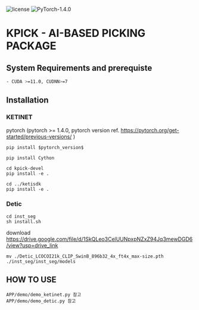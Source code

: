 ![license](https://img.shields.io/badge/license-MIT-green) ![PyTorch-1.4.0](https://img.shields.io/badge/PyTorch-1.4.0-blue)
# KPICK -  AI-BASED PICKING PACKAGE

## System Requirements and prerequiste
```sh
- CUDA >=11.0, CUDNN>=7
```

## Installation
### KETINET
pytorch (pytorch >= 1.4.0, pytorch version ref. https://pytorch.org/get-started/previous-versions/ )
```commandline
pip install $pytorch_version$
```
```commandline
pip install Cython

cd kpick-devel
pip install -e .

cd ../ketisdk
pip install -e .
```

### Detic
```commandline
cd inst_seg
sh install.sh
```
download https://drive.google.com/file/d/1SkQLeo3CelUUNpxpNZxZ94Jq3mewDGD6/view?usp=drive_link
```angular2html
mv ./Detic_LCOCOI21k_CLIP_SwinB_896b32_4x_ft4x_max-size.pth ./inst_seg/inst_seg/models
```
## HOW TO USE
```angular2html
APP/demo/demo_ketinet.py 참고 
APP/demo/demo_detic.py 참고 
```
